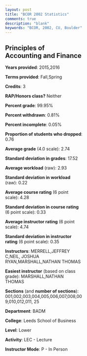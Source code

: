 ```yaml
---
layout: post
title: "BCOR 2002 Statistics"
comments: true
description: "blank"
keywords: "BCOR, 2002, CU, Boulder"
--- 
```

<head>
<script src="https://ajax.googleapis.com/ajax/libs/jquery/2.1.3/jquery.min.js"></script>
<script src="https://dl.dropboxusercontent.com/s/pc42nxpaw1ea4o9/highcharts.js?dl=0"></script>
<!-- <script src="../assets/js/highcharts.js"></script> -->
<style type="text/css">@font-face {
	font-family: "Bebas Neue";
	src: url(https://www.filehosting.org/file/details/544349/BebasNeue%20Regular.otf) format("opentype");
	}
	h1.Bebas { 
		font-family: "Bebas Neue", Verdana, Tahoma;
	}
</style>
</head>
<body>
	<div id="container" style="float: right; width: 45%; height: 88%; margin-left: 2.5%; margin-right: 2.5%;"></div>
	<script language="JavaScript">
		$(document).ready(function() {
		var chart = {type: 'column'};
		var title = {text: 'Grade Distribution'};
		var xAxis = {categories: ['A','B','C','D','F'],crosshair: true};
		var yAxis = {min: 0,title: {text: 'Percentage'}};
		var tooltip = {headerFormat: '<center><b><span style="font-size:20px">{point.key}</span></b></center>',
		               pointFormat: '<td style="padding:0"><b>{point.y:.1f}%</b></td>',
		               footerFormat: '</table>',shared: true,useHTML: true};
		var plotOptions = {column: {pointPadding: 0.0,borderWidth: 0}};  
		var credits = {enabled: false};var series= [{name: 'Percent',data: [18.17,49.94,25.38,5.45,1.06,]}];
		var json = {};
		json.chart = chart;
		json.title = title;
		json.tooltip = tooltip;
		json.xAxis = xAxis;
		json.yAxis = yAxis;  
		json.series = series;
		json.plotOptions = plotOptions;  
		json.credits = credits;
		$('#container').highcharts(json);
	});
	</script>
</body>
			   
## Principles of Accounting and Finance

**Years provided**: 2015,2016

**Terms provided**: Fall,Spring

**Credits**: 3

**RAP/Honors class?** Neither

**Percent grade**: 99.95%

**Percent withdrawn**: 0.81%

**Percent incomplete**: 0.05%

**Proportion of students who dropped**: 0.76

**Average grade** (4.0 scale): 2.74

**Standard deviation in grades**: 17.52

**Average workload** (raw): 2.93

**Standard deviation in workload** (raw): 0.22

**Average course rating** (6 point scale): 4.28

**Standard deviation in course rating** (6 point scale): 0.33

**Average instructor rating** (6 point scale): 4.74

**Standard deviation in instructor rating** (6 point scale): 0.35

**Instructors**: MERRELL,JEFFREY C,NEIL, JOSHUA RYAN,MARSHALL,NATHAN THOMAS

**Easiest instructor** (based on class grade): MARSHALL,NATHAN THOMAS

**Sections** (and **number of sections**): 001,002,003,004,005,006,007,008,009,010,012,011, 25

**Department**: BADM

**College**: Leeds School of Business

**Level**: Lower

**Activity**: LEC - Lecture

**Instructor Mode**: P  - In Person